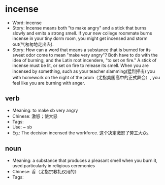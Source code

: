 # incense

- Word: incense
- Story: Incense means both "to make angry" and a stick that burns slowly and emits a strong smell. If your new college roommate burns incense in your tiny dorm room, you might get incensed and storm out(气匆匆地走出去).
- Story: How can a word that means a substance that is burned for its sweet odor come to mean "make very angry"? Both have to do with the idea of burning, and the Latin root incendere, "to set on fire." A stick of incense must be lit, or set on fire to release its smell. When you are incensed by something, such as your teacher slamming(猛烈抨击) you with homework on the night of the prom（尤指美国高中的正式舞会）, you feel like you are burning with anger.

## verb

- Meaning: to make sb very angry
- Chinese: 激怒；使大怒
- Tags: 
- Use: ~ sb
- Eg.: The decision incensed the workforce. 这个决定激怒了劳工大众。

## noun

- Meaning: a substance that produces a pleasant smell when you burn it, used particularly in religious ceremonies
- Chinese: 香（尤指宗教礼仪用的）
- Tags: 

